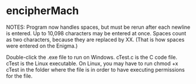 # encipherMach
NOTES: 
Program now handles spaces, but must be rerun after each newline is entered. Up to 10,098 characters may be entered at once. Spaces count as two characters, because they are replaced by XX. (That is how spaces were entered on the Enigma.)

Double-click the .exe file to run on Windows. cTest.c is the C code file. cTest is the Linux executable. On Linux, you may have to run chmod +x cTest in the folder where the file is in order to have executing permissions for the file. 
